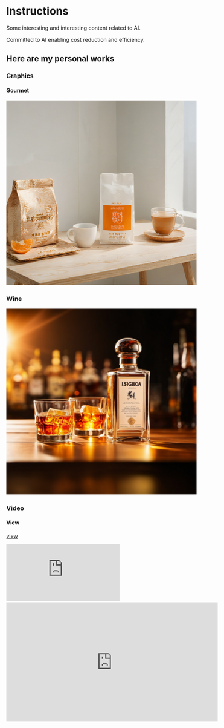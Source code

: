 # Instructions

Some interesting and interesting content related to AI.

Committed to AI enabling cost reduction and efficiency.

## Here are my personal works

### Graphics

#### Gourmet

![示例图片](./works/backfast.png "橙子元素，一个白色咖啡袋，木纹桌子，桌子中间玻璃杯咖啡，自然光线，室内白色墙壁场景，高清4K，高分辨率,")

### Wine

![示例图片](./works/wine.png "白酒，产品在方体台子上，暖色光影，强光源，环境光,")

### Video

#### View

[view](https://player.bilibili.com/player.html?aid=1103558911 "view")

<iframe src="https://player.bilibili.com/player.html?aid=1103558911&bvid=BV1qw4m127jG&cid=1520733257&p=1" scrolling="no" border="0" frameborder="no" framespacing="0" allowfullscreen="true"> </iframe>

<iframe width="560" height="315" src="https://player.bilibili.com/player.html?aid=1103558911" frameborder="0" allow="accelerometer; autoplay; clipboard-write; encrypted-media; gyroscope; picture-in-picture" allowfullscreen></ifra>
